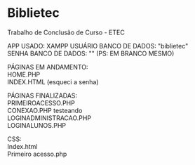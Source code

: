 # Biblietec
Trabalho de Conclusão de Curso - ETEC

APP USADO: XAMPP
USUÁRIO BANCO DE DADOS: "biblietec" <br>
SENHA BANCO DE DADOS: "" (PS: EM BRANCO MESMO)

PÁGINAS EM ANDAMENTO: <br>
HOME.PHP <br>
INDEX.HTML (esqueci a senha) <br>

PÁGINAS FINALIZADAS: <br>
PRIMEIROACESSO.PHP <br>
CONEXAO.PHP testeando<br>
LOGINADMINISTRACAO.PHP <br>
LOGINALUNOS.PHP <br>

CSS: <br>
Index.html <br>
Primeiro acesso.php <br>
